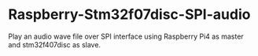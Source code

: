# Raspberry-Stm32f07disc-SPI-audio
Play an audio wave file over SPI interface using Raspberry Pi4 as master and stm32f407disc as slave. 
